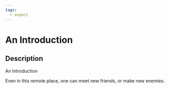 ```yaml
---
tags:
  - aspect
---
```


# An Introduction

## Description
An Introduction

Even in this remote place, one can meet new friends, or make new enemies.